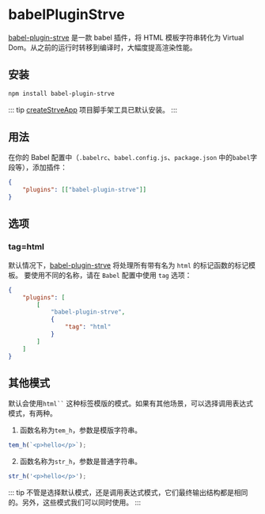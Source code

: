 # babelPluginStrve

[babel-plugin-strve](https://www.npmjs.com/package/babel-plugin-strve) 是一款 babel 插件，将 HTML 模板字符串转化为 Virtual Dom。从之前的运行时转移到编译时，大幅度提高渲染性能。

## 安装

```bash
npm install babel-plugin-strve
```
::: tip
[createStrveApp](/tool/createStrveApp/) 项目脚手架工具已默认安装。
:::

## 用法

在你的 Babel 配置中（`.babelrc`、`babel.config.js`、`package.json` 中的`babel`字段等），添加插件：

```json
{
	"plugins": [["babel-plugin-strve"]]
}
```

## 选项

### tag=html

默认情况下，[babel-plugin-strve](https://www.npmjs.com/package/babel-plugin-strve) 将处理所有带有名为 `html` 的标记函数的标记模板。 要使用不同的名称，请在 `Babel` 配置中使用 `tag` 选项：

```json
{
	"plugins": [
		[
			"babel-plugin-strve",
			{
				"tag": "html"
			}
		]
	]
}
```

## 其他模式

默认会使用` html`` ` 这种标签模版的模式。如果有其他场景，可以选择调用表达式模式，有两种。

1. 函数名称为`tem_h`，参数是模版字符串。
```js
tem_h(`<p>hello</p>`);
```
2. 函数名称为`str_h`，参数是普通字符串。
```js
str_h('<p>hello</p>');
```

::: tip
不管是选择默认模式，还是调用表达式模式，它们最终输出结构都是相同的。另外，这些模式我们可以同时使用。
:::
